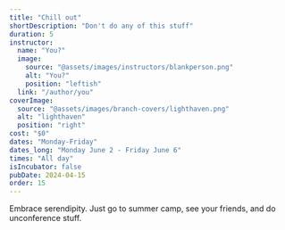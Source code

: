 ```yaml
---
title: "Chill out"
shortDescription: "Don't do any of this stuff"
duration: 5
instructor:
  name: "You?"
  image:
    source: "@assets/images/instructors/blankperson.png"
    alt: "You?"
    position: "leftish"
  link: "/author/you"
coverImage:
  source: "@assets/images/branch-covers/lighthaven.png"
  alt: "lighthaven"
  position: "right"
cost: "$0"
dates: "Monday-Friday"
dates_long: "Monday June 2 - Friday June 6"
times: "All day"
isIncubator: false
pubDate: 2024-04-15
order: 15
---
```


Embrace serendipity. Just go to summer camp, see your friends, and do unconference stuff.
